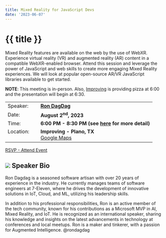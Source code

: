```yaml
---
title: Mixed Reality for JavaScript Devs
date: '2023-06-07'
---
```

# {{ title }}

<p>Mixed Reality features are available on the web by the use of WebXR. Experience virtual reality (VR) and augmented reality (AR) content in a compatible WebXR-enabled browser. Attend this session and leverage the power of JavaScript and web skills to create more engaging Mixed Reality experiences. We will look at popular open-source AR/VR JavaScript libraries available to get started.</p>

**NOTE**: This meeting is in-person. Also, [Improving](https://improving.com/) is providing pizza at 6:00 and the presentation will begin at 6:30. 

<table>
<tbody>
<tr><td>Speaker:</td><td>&nbsp;</td><td><b><a title="Ron DagDag" target="_blank" href="https://twitter.com/rondagdag">Ron DagDag</a></b></td></tr>
<tr><td>Date:</td><td>&nbsp;</td><td><b>August 2<sup>nd</sup>, 2023</b></td></tr>
<tr><td valign="top">Time:</td><td>&nbsp;</td><td><b>6:00 PM - 8:30 PM (see <a title="Location" href="/contact/">here</a> for more detail)</b></td></tr>
<tr><td valign="top">Location:</td><td>&nbsp;</td><td><b>Improving - Plano, TX</b><br><a title="Google" target="_blank" href="https://g.page/improving-dallas?share">Google Maps</a></td></tr>
</tbody>
</table>

[RSVP - Attend Event](https://www.eventbrite.com/e/mixed-reality-for-javascript-devs-tickets-686071758097?aff=oddtdtcreator)


## ![](/assets/img/icons/speakerbioicon.png) Speaker Bio

Ron Dagdag is a seasoned software artisan with over 20 years of experience in the industry. He currently manages teams of software engineers at 7-Eleven, where he drives the development of innovative solutions in IoT, Cloud, and ML, utilizing his leadership skills.

In addition to his professional responsibilities, Ron is an active member of the tech community, known for his contributions as a Microsoft MVP in AI, Mixed Reality, and IoT. He is recognized as an international speaker, sharing his knowledge and insights on the latest advancements in technology at conferences and local meetups. Ron is a maker and tinkerer, with a passion for Augmented Intelligence. @rondagdag
